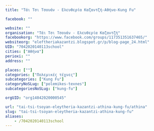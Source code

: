 ```yaml
---
title: "Τάι Τσι Τσουάν - Ελευθερία Καζαντζή-Αθήνα-Kung Fu"

facebook: ""

website: ""
organisation: "Τάι Τσι Τσουάν - Ελευθερία Καζαντζή"
facebookorg: "https://www.facebook.com/groups/117351351637465/"
websiteorg: "eleftheriakazantzi.blogspot.gr/p/blog-page_24.html"
UID: "7042020140113school"
cities: ["Αθήνα"]
perioxi: ""
address: ""

places: [""]
categories: ["Πολεμικές τέχνες"]
subcategories: ["Kung Fu"]
categoryNoSLug: ["polemikes-texnes"]
subcategoriesNoSLug: ["kung-fu"]

orgUID: "org14042020000545"

url: "tai-tsi-tsoyan-eleytheria-kazantzi-athina-kung-fu/athina"
slug: "tai-tsi-tsoyan-eleytheria-kazantzi-athina-kung-fu"
aliases:
    - /7042020140113school
---
```





